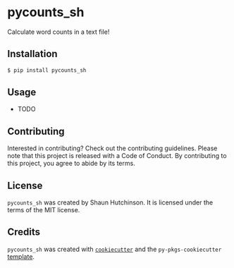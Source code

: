 # pycounts_sh

Calculate word counts in a text file!

## Installation

```bash
$ pip install pycounts_sh
```

## Usage

- TODO

## Contributing

Interested in contributing? Check out the contributing guidelines. Please note that this project is released with a Code of Conduct. By contributing to this project, you agree to abide by its terms.

## License

`pycounts_sh` was created by Shaun Hutchinson. It is licensed under the terms of the MIT license.

## Credits

`pycounts_sh` was created with [`cookiecutter`](https://cookiecutter.readthedocs.io/en/latest/) and the `py-pkgs-cookiecutter` [template](https://github.com/py-pkgs/py-pkgs-cookiecutter).
